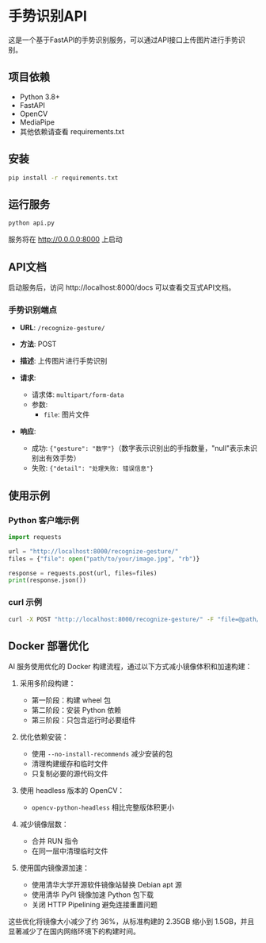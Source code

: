 # 手势识别API

这是一个基于FastAPI的手势识别服务，可以通过API接口上传图片进行手势识别。

## 项目依赖

- Python 3.8+
- FastAPI
- OpenCV
- MediaPipe
- 其他依赖请查看 requirements.txt

## 安装

```bash
pip install -r requirements.txt
```

## 运行服务

```bash
python api.py
```

服务将在 http://0.0.0.0:8000 上启动

## API文档

启动服务后，访问 http://localhost:8000/docs 可以查看交互式API文档。

### 手势识别端点

- **URL**: `/recognize-gesture/`
- **方法**: POST
- **描述**: 上传图片进行手势识别
- **请求**:
  - 请求体: `multipart/form-data`
  - 参数:
    - `file`: 图片文件

- **响应**:
  - 成功: `{"gesture": "数字"}`（数字表示识别出的手指数量，"null"表示未识别出有效手势）
  - 失败: `{"detail": "处理失败: 错误信息"}`

## 使用示例

### Python 客户端示例

```python
import requests

url = "http://localhost:8000/recognize-gesture/"
files = {"file": open("path/to/your/image.jpg", "rb")}

response = requests.post(url, files=files)
print(response.json())
```

### curl 示例

```bash
curl -X POST "http://localhost:8000/recognize-gesture/" -F "file=@path/to/your/image.jpg"
```

## Docker 部署优化

AI 服务使用优化的 Docker 构建流程，通过以下方式减小镜像体积和加速构建：

1. 采用多阶段构建：
   - 第一阶段：构建 wheel 包
   - 第二阶段：安装 Python 依赖
   - 第三阶段：只包含运行时必要组件

2. 优化依赖安装：
   - 使用 `--no-install-recommends` 减少安装的包
   - 清理构建缓存和临时文件
   - 只复制必要的源代码文件

3. 使用 headless 版本的 OpenCV：
   - `opencv-python-headless` 相比完整版体积更小

4. 减少镜像层数：
   - 合并 RUN 指令
   - 在同一层中清理临时文件

5. 使用国内镜像源加速：
   - 使用清华大学开源软件镜像站替换 Debian apt 源
   - 使用清华 PyPI 镜像加速 Python 包下载
   - 关闭 HTTP Pipelining 避免连接重置问题

这些优化将镜像大小减少了约 36%，从标准构建的 2.35GB 缩小到 1.5GB，并且显著减少了在国内网络环境下的构建时间。
